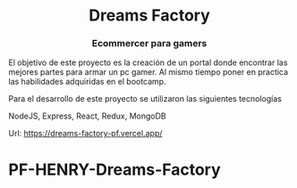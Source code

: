 <h1 align="center">Dreams Factory</h1>
<h3 align="center">Ecommercer para gamers</h3>

El objetivo de este proyecto es la creación de un portal donde encontrar las mejores partes para armar un pc gamer. Al mismo tiempo 
poner en practica las habilidades adquiridas en el bootcamp. 

Para el desarrollo de este proyecto se utilizaron las siguientes tecnologías

NodeJS, Express, React, Redux, MongoDB

Url: https://dreams-factory-pf.vercel.app/


# PF-HENRY-Dreams-Factory

